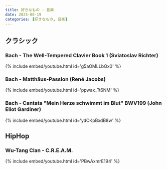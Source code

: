 ```yaml
---
title: 好きなもの - 音楽
date: 2025-08-19
categories: [好きなもの, 音楽]
---
```


## クラシック
### Bach - The Well-Tempered Clavier Book 1 (Sviatoslav Richter)
{% include embed/youtube.html id='g5aOMLLbQx0' %}

### Bach - Matthäus-Passion (René Jacobs)
{% include embed/youtube.html id='ppwax_Tt6NM' %}

### Bach - Cantata "Mein Herze schwimmt im Blut" BWV199 (John Eliot Gardiner)
{% include embed/youtube.html id='ydCKpBxdB8w' %}


## HipHop
### Wu-Tang Clan - C.R.E.A.M.
{% include embed/youtube.html id='PBwAxmrE194' %}
